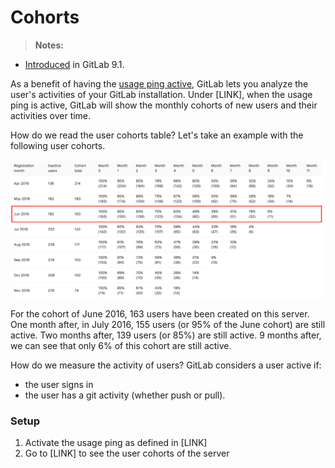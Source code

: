 # Cohorts

> **Notes:**
- [Introduced][ce-23361] in GitLab 9.1.

As a benefit of having the [usage ping active](settings/usage_statistics.md),
GitLab lets you analyze the user's activities of your GitLab installation.
Under [LINK], when the usage ping is active, GitLab will show the monthly
cohorts of new users and their activities over time.

How do we read the user cohorts table? Let's take an example with the following
user cohorts.

![User cohort example](img/cohorts.png)

For the cohort of June 2016, 163 users have been created on this server. One
month after, in July 2016, 155 users (or 95% of the June cohort) are still
active. Two months after, 139 users (or 85%) are still active. 9 months after,
we can see that only 6% of this cohort are still active.

How do we measure the activity of users? GitLab considers a user active if:
* the user signs in
* the user has a git activity (whether push or pull).

### Setup

1. Activate the usage ping as defined in [LINK]
2. Go to [LINK] to see the user cohorts of the server

[ce-23361]: https://gitlab.com/gitlab-org/gitlab-ce/issues/23361
